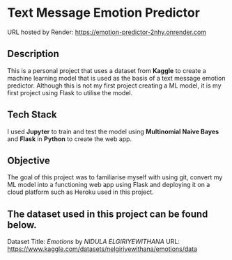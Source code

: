 # Text Message Emotion Predictor

URL hosted by Render: https://emotion-predictor-2nhy.onrender.com

## Description

This is a personal project that uses a dataset from **Kaggle** to create a machine learning model that is used as the basis of a text message emotion predictor. Although this is not my first project creating a ML model, it is my first project using Flask to utilise the model.

## Tech Stack

I used **Jupyter** to train and test the model using **Multinomial Naive Bayes** and **Flask** in **Python** to create the web app.

## Objective

The goal of this project was to familiarise myself with using git, convert my ML model into a functioning web app using Flask and deploying it on a cloud platform such as Heroku used in this project.

## The dataset used in this project can be found below.

Dataset Title: _Emotions_ by _NIDULA ELGIRIYEWITHANA_
URL: https://www.kaggle.com/datasets/nelgiriyewithana/emotions/data
